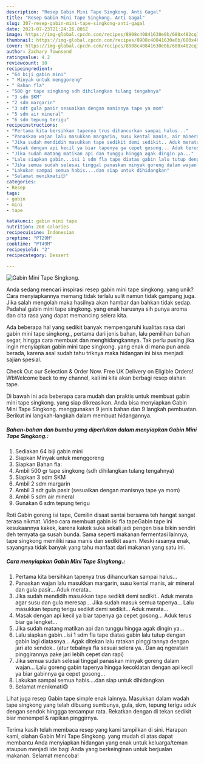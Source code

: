 ```yaml
---
description: "Resep Gabin Mini Tape Singkong. Anti Gagal"
title: "Resep Gabin Mini Tape Singkong. Anti Gagal"
slug: 307-resep-gabin-mini-tape-singkong-anti-gagal
date: 2021-07-23T21:24:26.805Z
image: https://img-global.cpcdn.com/recipes/8908c40841630e0b/680x482cq70/gabin-mini-tape-singkong-foto-resep-utama.jpg
thumbnail: https://img-global.cpcdn.com/recipes/8908c40841630e0b/680x482cq70/gabin-mini-tape-singkong-foto-resep-utama.jpg
cover: https://img-global.cpcdn.com/recipes/8908c40841630e0b/680x482cq70/gabin-mini-tape-singkong-foto-resep-utama.jpg
author: Zachary Townsend
ratingvalue: 4.2
reviewcount: 10
recipeingredient:
- "64 biji gabin mini"
- " Minyak untuk menggoreng"
- " Bahan fla"
- "500 gr tape singkong sdh dihilangkan tulang tengahnya"
- "3 sdm SKM"
- "2 sdm margarin"
- "3 sdt gula pasir sesuaikan dengan manisnya tape ya mom"
- "5 sdm air mineral"
- "6 sdm tepung terigu"
recipeinstructions:
- "Pertama kita bersihkan tapenya trus dihancurkan sampai halus..."
- "Panaskan wajan lalu masukkan margarin, susu kental manis, air mineral dan gula pasir... Aduk merata.."
- "Jika sudah mendidih masukkan tape sedikit demi sedikit.. Aduk merata agar susu dan gula meresap... Jika sudah masuk semua tapenya... Lalu masukkan tepung terigu sedikit demi sedikit... Aduk merata..."
- "Masak dengan api kecil ya biar tapenya ga cepet gosong... Aduk terus biar ga lengket..."
- "Jika sudah matang matikan api dan tunggu hingga agak dingin ya..."
- "Lalu siapkan gabin...isi 1 sdm fla tape diatas gabin lalu tutup dengan gabin lagi diatasnya... Agak ditekan lalu ratakan pinggirannya dengan jari ato sendok.. (atur tebalnya fla sesuai selera ya.. Dan aq ngeratain pinggirannya pake jari lebih cepet dan rapi)"
- "Jika semua sudah selesai tinggal panaskan minyak goreng dalam wajan... Lalu goreng gabin tapenya hingga kecoklatan dengan api kecil ya biar gabinnya ga cepet gosong..."
- "Lakukan sampai semua habis....dan siap untuk dihidangkan"
- "Selamat menikmati😊"
categories:
- Resep
tags:
- gabin
- mini
- tape

katakunci: gabin mini tape 
nutrition: 268 calories
recipecuisine: Indonesian
preptime: "PT29M"
cooktime: "PT49M"
recipeyield: "2"
recipecategory: Dessert

---
```



![Gabin Mini Tape Singkong.](https://img-global.cpcdn.com/recipes/8908c40841630e0b/680x482cq70/gabin-mini-tape-singkong-foto-resep-utama.jpg)

Anda sedang mencari inspirasi resep gabin mini tape singkong. yang unik? Cara menyiapkannya memang tidak terlalu sulit namun tidak gampang juga. Jika salah mengolah maka hasilnya akan hambar dan bahkan tidak sedap. Padahal gabin mini tape singkong. yang enak harusnya sih punya aroma dan cita rasa yang dapat memancing selera kita.

Ada beberapa hal yang sedikit banyak mempengaruhi kualitas rasa dari gabin mini tape singkong., pertama dari jenis bahan, lalu pemilihan bahan segar, hingga cara membuat dan menghidangkannya. Tak perlu pusing jika ingin menyiapkan gabin mini tape singkong. yang enak di mana pun anda berada, karena asal sudah tahu triknya maka hidangan ini bisa menjadi sajian spesial.

Check Out our Selection &amp; Order Now. Free UK Delivery on Eligible Orders! WbWelcome back to my channel, kali ini kita akan berbagi resep olahan tape.


Di bawah ini ada beberapa cara mudah dan praktis untuk membuat gabin mini tape singkong. yang siap dikreasikan. Anda bisa menyiapkan Gabin Mini Tape Singkong. menggunakan 9 jenis bahan dan 9 langkah pembuatan. Berikut ini langkah-langkah dalam membuat hidangannya.

<!--inarticleads1-->

##### Bahan-bahan dan bumbu yang diperlukan dalam menyiapkan Gabin Mini Tape Singkong.:

1. Sediakan 64 biji gabin mini
1. Siapkan  Minyak untuk menggoreng
1. Siapkan  Bahan fla:
1. Ambil 500 gr tape singkong (sdh dihilangkan tulang tengahnya)
1. Siapkan 3 sdm SKM
1. Ambil 2 sdm margarin
1. Ambil 3 sdt gula pasir (sesuaikan dengan manisnya tape ya mom)
1. Ambil 5 sdm air mineral
1. Gunakan 6 sdm tepung terigu


Roti Gabin goreng isi tape, Cemilin disaat santai bersama teh hangat sangat terasa nikmat. Video cara membuat gabin isi fla tapeGabin tape ini kesukaannya kakek, karena kakek suka sekali jadi pengen bisa bikin sendiri deh ternyata ga susah bunda. Sama seperti makanan fermentasi lainnya, tape singkong memiliki rasa manis dan sedikit asam. Meski rasanya enak, sayangnya tidak banyak yang tahu manfaat dari makanan yang satu ini. 

<!--inarticleads2-->

##### Cara menyiapkan Gabin Mini Tape Singkong.:

1. Pertama kita bersihkan tapenya trus dihancurkan sampai halus...
1. Panaskan wajan lalu masukkan margarin, susu kental manis, air mineral dan gula pasir... Aduk merata..
1. Jika sudah mendidih masukkan tape sedikit demi sedikit.. Aduk merata agar susu dan gula meresap... Jika sudah masuk semua tapenya... Lalu masukkan tepung terigu sedikit demi sedikit... Aduk merata...
1. Masak dengan api kecil ya biar tapenya ga cepet gosong... Aduk terus biar ga lengket...
1. Jika sudah matang matikan api dan tunggu hingga agak dingin ya...
1. Lalu siapkan gabin...isi 1 sdm fla tape diatas gabin lalu tutup dengan gabin lagi diatasnya... Agak ditekan lalu ratakan pinggirannya dengan jari ato sendok.. (atur tebalnya fla sesuai selera ya.. Dan aq ngeratain pinggirannya pake jari lebih cepet dan rapi)
1. Jika semua sudah selesai tinggal panaskan minyak goreng dalam wajan... Lalu goreng gabin tapenya hingga kecoklatan dengan api kecil ya biar gabinnya ga cepet gosong...
1. Lakukan sampai semua habis....dan siap untuk dihidangkan
1. Selamat menikmati😊


Lihat juga resep Gabin tape simple enak lainnya. Masukkan dalam wadah tape singkong yang telah dibuang sumbunya, gula, skm, tepung terigu aduk dengan sendok hinggga tercampur rata. Rekatkan dengan di tekan sedikit biar menempel &amp; rapikan pinggirnya. 

Terima kasih telah membaca resep yang kami tampilkan di sini. Harapan kami, olahan Gabin Mini Tape Singkong. yang mudah di atas dapat membantu Anda menyiapkan hidangan yang enak untuk keluarga/teman ataupun menjadi ide bagi Anda yang berkeinginan untuk berjualan makanan. Selamat mencoba!
